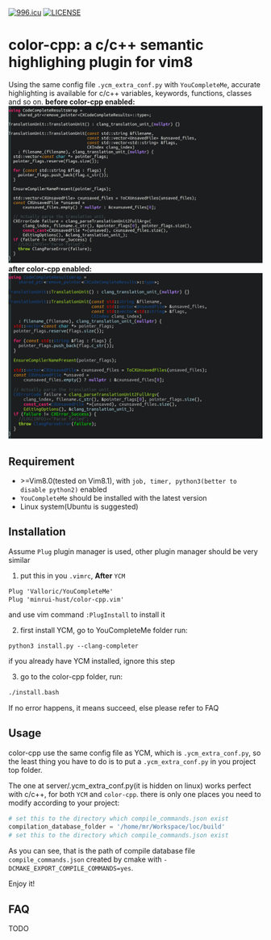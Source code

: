 [![996.icu](https://img.shields.io/badge/link-996.icu-red.svg)](https://996.icu)
[![LICENSE](https://img.shields.io/badge/license-Anti%20996-blue.svg)](https://github.com/996icu/996.ICU/blob/master/LICENSE)

# color-cpp: a c/c++ semantic highlighing plugin for vim8
  Using the same config file `.ycm_extra_conf.py` with `YouCompleteMe`,
  accurate highlighting is available for c/c++ variables, keywords, functions,
  classes and so on.
  **before color-cpp enabled:**  
  ![image](https://github.com/minrui-hust/color-cpp.vim/blob/master/pre.png)  
  **after color-cpp enabled:**  
  ![image](https://github.com/minrui-hust/color-cpp.vim/blob/master/post.png)

## Requirement
- &gt;=Vim8.0(tested on Vim8.1), with `job, timer, python3(better to disable python2)` enabled
- `YouCompleteMe` should be installed with the latest version
- Linux system(Ubuntu is suggested)

## Installation
  Assume `Plug` plugin manager is used, other plugin manager should be very similar
  1. put this in you `.vimrc`, **After** `YCM`
  ``` vimrc
  Plug 'Valloric/YouCompleteMe'
  Plug 'minrui-hust/color-cpp.vim'
  ```
  and use vim command `:PlugInstall` to install it

  2. first install YCM, go to YouCompleteMe folder run:
  ```
  python3 install.py --clang-completer

  ```
  if you already have YCM installed, ignore this step

  3. go to the color-cpp folder, run:
  ``` bash
  ./install.bash
  ```
  If no error happens, it means succeed, else please refer to FAQ

## Usage
  color-cpp use the same config file as YCM, which is `.ycm_extra_conf.py`,
  so the least thing you have to do is to put a `.ycm_extra_conf.py` in you project top folder.

  The one at server/.ycm_extra_conf.py(it is hidden on linux) works perfect with c/c++, for both `YCM` and `color-cpp`.
  there is only one places you need to modify according to your project:

  ```python
  # set this to the directory which compile_commands.json exist
  compilation_database_folder = '/home/mr/Workspace/loc/build'
  # set this to the directory which compile_commands.json exist
  ```
  As you can see, that is the path of compile database file `compile_commands.json`
  created by cmake with `-DCMAKE_EXPORT_COMPILE_COMMANDS=yes`.

  Enjoy it!

## FAQ
  TODO
